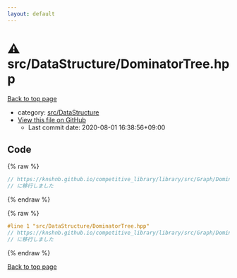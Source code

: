 ```yaml
---
layout: default
---
```


<!-- mathjax config similar to math.stackexchange -->
<script type="text/javascript" async
  src="https://cdnjs.cloudflare.com/ajax/libs/mathjax/2.7.5/MathJax.js?config=TeX-MML-AM_CHTML">
</script>
<script type="text/x-mathjax-config">
  MathJax.Hub.Config({
    TeX: { equationNumbers: { autoNumber: "AMS" }},
    tex2jax: {
      inlineMath: [ ['$','$'] ],
      processEscapes: true
    },
    "HTML-CSS": { matchFontHeight: false },
    displayAlign: "left",
    displayIndent: "2em"
  });
</script>

<script type="text/javascript" src="https://cdnjs.cloudflare.com/ajax/libs/jquery/3.4.1/jquery.min.js"></script>
<script src="https://cdn.jsdelivr.net/npm/jquery-balloon-js@1.1.2/jquery.balloon.min.js" integrity="sha256-ZEYs9VrgAeNuPvs15E39OsyOJaIkXEEt10fzxJ20+2I=" crossorigin="anonymous"></script>
<script type="text/javascript" src="../../../assets/js/copy-button.js"></script>
<link rel="stylesheet" href="../../../assets/css/copy-button.css" />


# :warning: src/DataStructure/DominatorTree.hpp

<a href="../../../index.html">Back to top page</a>

* category: <a href="../../../index.html#e73c6b5872115ad0f2896f8e8476ef39">src/DataStructure</a>
* <a href="{{ site.github.repository_url }}/blob/master/src/DataStructure/DominatorTree.hpp">View this file on GitHub</a>
    - Last commit date: 2020-08-01 16:38:56+09:00




## Code

<a id="unbundled"></a>
{% raw %}
```cpp
// https://knshnb.github.io/competitive_library/library/src/Graph/DominatorTree.hpp.html
// に移行しました
```
{% endraw %}

<a id="bundled"></a>
{% raw %}
```cpp
#line 1 "src/DataStructure/DominatorTree.hpp"
// https://knshnb.github.io/competitive_library/library/src/Graph/DominatorTree.hpp.html
// に移行しました

```
{% endraw %}

<a href="../../../index.html">Back to top page</a>

